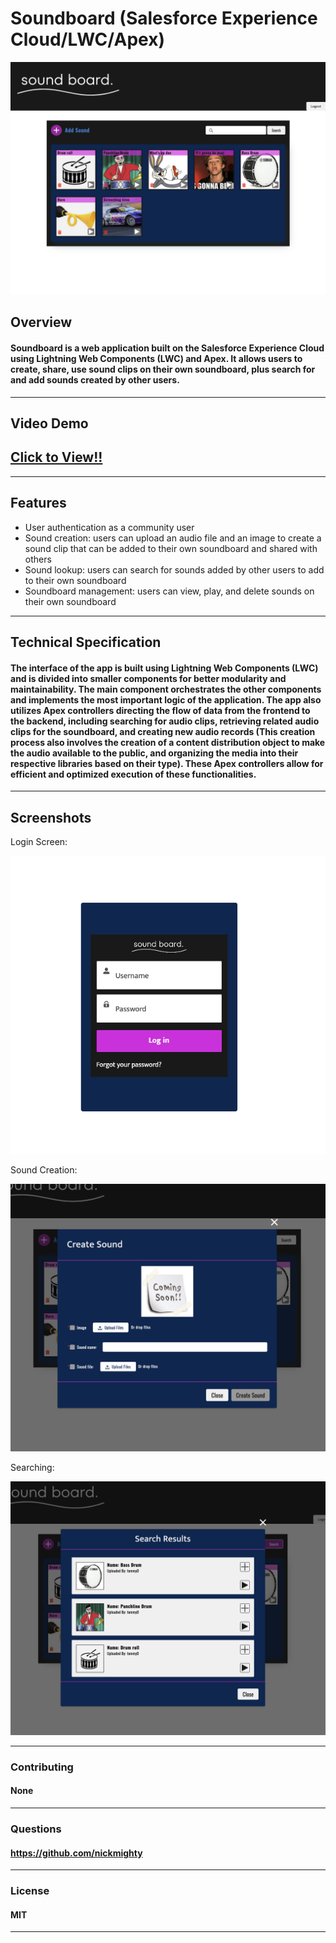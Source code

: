 # Soundboard (Salesforce Experience Cloud/LWC/Apex)

![mainpage](assets/Screen%20Shot%202023-05-14%20at%208.25.10%20PM.png)

## Overview


#### Soundboard is a web application built on the Salesforce Experience Cloud using Lightning Web Components (LWC) and Apex. It allows users to create, share, use sound clips on their own soundboard, plus search for and add sounds created by other users. 

---

## Video Demo

## [**Click to View!!**](https://drive.google.com/file/d/1LODj3j7XHXUAB1AW_922k09llxZdz_12/view?usp=sharing)


---

## Features

* User authentication as a community user
* Sound creation: users can upload an audio file and an image to create a sound clip that can be added to their own soundboard and shared with others
* Sound lookup: users can search for sounds added by other users to add to their own soundboard
* Soundboard management: users can view, play, and delete sounds on their own soundboard


---

## Technical Specification

#### The interface of the app is built using Lightning Web Components (LWC) and is divided into smaller components for better modularity and maintainability. The main component orchestrates the other components and implements the most important logic of the application. The app also utilizes Apex controllers directing the flow of data from the frontend to the backend, including searching for audio clips, retrieving related audio clips for the soundboard, and creating new audio records (This creation process also involves the creation of a content distribution object to make the audio available to the public, and organizing the media into their respective libraries based on their type). These Apex controllers allow for efficient and optimized execution of these functionalities.

---

## Screenshots

Login Screen:

![Login Screen](assets/Screen%20Shot%202023-05-14%20at%209.07.29%20PM.png)

Sound Creation:

![Sound Creation](assets/Screen%20Shot%202023-05-14%20at%208.19.29%20PM.png)

Searching:

![Searching](assets/Screen%20Shot%202023-05-14%20at%208.19.21%20PM.png)

---

### Contributing

#### None

---

### Questions

#### https://github.com/nickmighty

---

### License 

#### MIT

---

